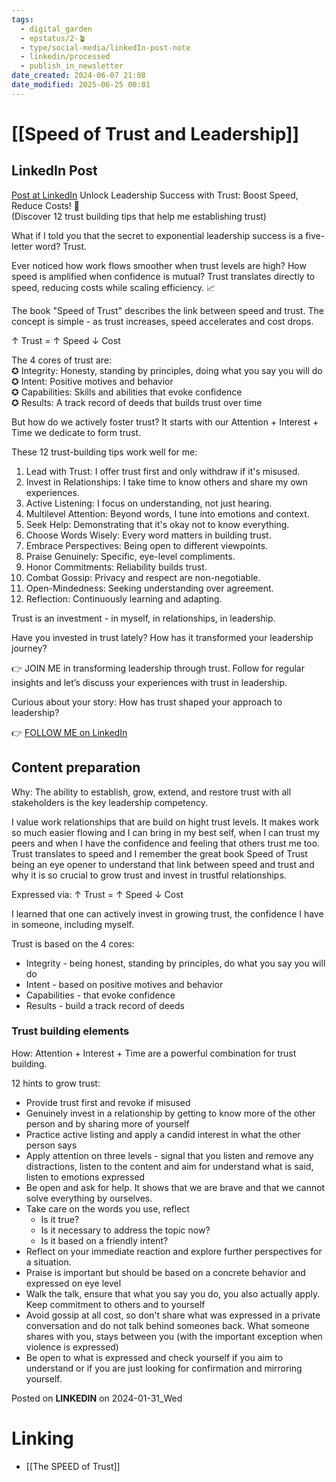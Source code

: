 ```yaml
---
tags:
  - digital_garden
  - epstatus/2-🪴
  - type/social-media/linkedIn-post-note
  - linkedin/processed
  - publish_in_newsletter
date_created: 2024-06-07 21:08
date_modified: 2025-06-25 00:01
---
```

# [[Speed of Trust and Leadership]]

## LinkedIn Post

[Post at LinkedIn](https://www.linkedin.com/posts/sebastiankamilli_unlock-leadership-success-with-trust-boost-activity-7158368331333328897-RLes?utm_source=share&utm_medium=member_desktop)
Unlock Leadership Success with Trust: Boost Speed, Reduce Costs! 🚀  
(Discover 12 trust building tips that help me establishing trust)  
  
What if I told you that the secret to exponential leadership success is a five-letter word? Trust.  
  
Ever noticed how work flows smoother when trust levels are high? How speed is amplified when confidence is mutual? Trust translates directly to speed, reducing costs while scaling efficiency. 📈  
  
The book "Speed of Trust" describes the link between speed and trust. The concept is simple - as trust increases, speed accelerates and cost drops.  
  
↑ Trust = ↑ Speed ↓ Cost  
  
The 4 cores of trust are:  
✪ Integrity: Honesty, standing by principles, doing what you say you will do  
✪ Intent: Positive motives and behavior  
✪ Capabilities: Skills and abilities that evoke confidence  
✪ Results: A track record of deeds that builds trust over time  
  
But how do we actively foster trust? It starts with our Attention + Interest + Time we dedicate to form trust.  
  
These 12 trust-building tips work well for me:  
1. Lead with Trust: I offer trust first and only withdraw if it's misused.  
2. Invest in Relationships: I take time to know others and share my own experiences.  
3. Active Listening: I focus on understanding, not just hearing.  
4. Multilevel Attention: Beyond words, I tune into emotions and context.  
5. Seek Help: Demonstrating that it's okay not to know everything.  
6. Choose Words Wisely: Every word matters in building trust.  
7. Embrace Perspectives: Being open to different viewpoints.  
8. Praise Genuinely: Specific, eye-level compliments.  
9. Honor Commitments: Reliability builds trust.  
10. Combat Gossip: Privacy and respect are non-negotiable.  
11. Open-Mindedness: Seeking understanding over agreement.  
12. Reflection: Continuously learning and adapting.  
  
Trust is an investment - in myself, in relationships, in leadership.  
  
Have you invested in trust lately? How has it transformed your leadership journey?  
  
👉 JOIN ME in transforming leadership through trust. Follow for regular insights and let’s discuss your experiences with trust in leadership.  
  
Curious about your story: How has trust shaped your approach to leadership?

👉 [FOLLOW ME on LinkedIn](https://www.linkedin.com/comm/mynetwork/discovery-see-all?usecase=PEOPLE_FOLLOWS&followMember=sebastiankamilli)

## Content preparation

Why:
The ability to establish, grow, extend, and restore trust with all stakeholders is the key leadership competency.

I value work relationships that are build on hight trust levels. It makes work so much easier flowing and I can bring in my best self, when I can trust my peers and when I have the confidence and feeling that others trust me too. Trust translates to speed and I remember the great book Speed of Trust being an eye opener to understand that link between speed and trust and why it is so crucial to grow trust and invest in trustful relationships.

Expressed via: ↑ Trust = ↑ Speed ↓ Cost

I learned that one can actively invest in growing trust, the confidence I have in someone, including myself.

Trust is based on the 4 cores: 
+ Integrity - being honest, standing by principles, do what you say you will do
+ Intent - based on positive motives and behavior
+ Capabilities - that evoke confidence
+ Results - build a track record of deeds

### Trust building elements

How: Attention + Interest + Time are a powerful combination for trust building.

12 hints to grow trust:
+ Provide trust first and revoke if misused
+ Genuinely invest in a relationship by getting to know more of the other person and by sharing more of yourself
+ Practice active listing and apply a candid interest in what the other person says
+ Apply attention on three levels - signal that you listen and remove any distractions, listen to the content and aim for understand what is said, listen to emotions expressed
+ Be open and ask for help. It shows that we are brave and that we cannot solve everything by ourselves. 
+ Take care on the words you use, reflect
	+ Is it true?
	+ Is it necessary to address the topic now?
	+ Is it based on a friendly intent?
+ Reflect on your immediate reaction and explore further perspectives for a situation. 
+ Praise is important but should be based on a concrete behavior and expressed on eye level
+ Walk the talk, ensure that what you say you do, you also actually apply. Keep commitment to others and to yourself
+ Avoid gossip at all cost, so don't share what was expressed in a private conversation and do not talk behind someones back. What someone shares with you, stays between you (with the important exception when violence is expressed)
+ Be open to what is expressed and check yourself if you aim to understand or if you are just looking for confirmation and mirroring yourself. 

Posted on **LINKEDIN** on 2024-01-31_Wed

# Linking

+ [[The SPEED of Trust]]